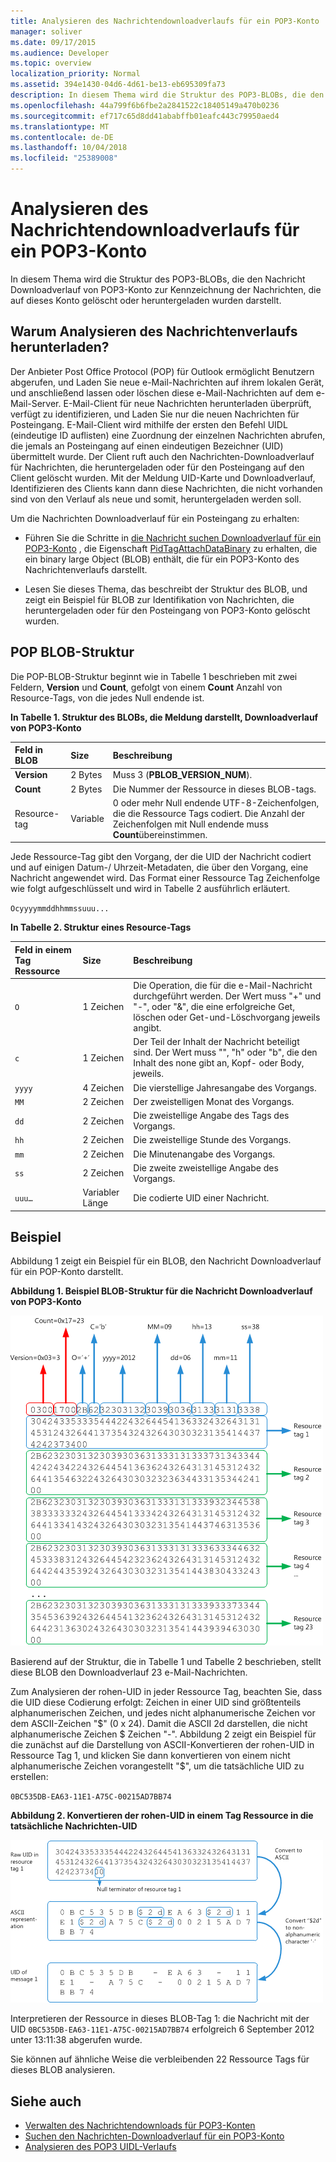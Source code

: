 ```yaml
---
title: Analysieren des Nachrichtendownloadverlaufs für ein POP3-Konto
manager: soliver
ms.date: 09/17/2015
ms.audience: Developer
ms.topic: overview
localization_priority: Normal
ms.assetid: 394e1430-04d6-4d61-be13-eb695309fa73
description: In diesem Thema wird die Struktur des POP3-BLOBs, die den Nachricht Downloadverlauf von POP3-Konto zur Kennzeichnung der Nachrichten, die auf dieses Konto gelöscht oder heruntergeladen wurden darstellt.
ms.openlocfilehash: 44a799f6b6fbe2a2841522c18405149a470b0236
ms.sourcegitcommit: ef717c65d8dd41ababffb01eafc443c79950aed4
ms.translationtype: MT
ms.contentlocale: de-DE
ms.lasthandoff: 10/04/2018
ms.locfileid: "25389008"
---
```

# <a name="parsing-the-message-download-history-for-a-pop3-account"></a>Analysieren des Nachrichtendownloadverlaufs für ein POP3-Konto

In diesem Thema wird die Struktur des POP3-BLOBs, die den Nachricht Downloadverlauf von POP3-Konto zur Kennzeichnung der Nachrichten, die auf dieses Konto gelöscht oder heruntergeladen wurden darstellt.

<a name="OL15Con_AuxRef_ParsingMsgsHistory_WhyParseHistory"> </a>

## <a name="why-parse-the-message-download-history"></a>Warum Analysieren des Nachrichtenverlaufs herunterladen?

Der Anbieter Post Office Protocol (POP) für Outlook ermöglicht Benutzern abgerufen, und Laden Sie neue e-Mail-Nachrichten auf ihrem lokalen Gerät, und anschließend lassen oder löschen diese e-Mail-Nachrichten auf dem e-Mail-Server. E-Mail-Client für neue Nachrichten herunterladen überprüft, verfügt zu identifizieren, und Laden Sie nur die neuen Nachrichten für Posteingang. E-Mail-Client wird mithilfe der ersten den Befehl UIDL (eindeutige ID auflisten) eine Zuordnung der einzelnen Nachrichten abrufen, die jemals an Posteingang auf einen eindeutigen Bezeichner (UID) übermittelt wurde. Der Client ruft auch den Nachrichten-Downloadverlauf für Nachrichten, die heruntergeladen oder für den Posteingang auf den Client gelöscht wurden. Mit der Meldung UID-Karte und Downloadverlauf, Identifizieren des Clients kann dann diese Nachrichten, die nicht vorhanden sind von den Verlauf als neue und somit, heruntergeladen werden soll.
  
Um die Nachrichten Downloadverlauf für ein Posteingang zu erhalten:
  
- Führen Sie die Schritte in [die Nachricht suchen Downloadverlauf für ein POP3-Konto](locating-the-message-download-history-for-a-pop3-account.md) , die Eigenschaft [PidTagAttachDataBinary](https://msdn.microsoft.com/library/3b0a8b28-863e-4b96-a4c0-fdb8f40555b9%28Office.15%29.aspx) zu erhalten, die ein binary large Object (BLOB) enthält, die für ein POP3-Konto des Nachrichtenverlaufs darstellt. 
    
- Lesen Sie dieses Thema, das beschreibt der Struktur des BLOB, und zeigt ein Beispiel für BLOB zur Identifikation von Nachrichten, die heruntergeladen oder für den Posteingang von POP3-Konto gelöscht wurden.

<a name="OL15Con_AuxRef_ParsingMsgsHistory_BLOBStructure"> </a>

## <a name="pop-blob-structure"></a>POP BLOB-Struktur

Die POP-BLOB-Struktur beginnt wie in Tabelle 1 beschrieben mit zwei Feldern, **Version** und **Count**, gefolgt von einem **Count** Anzahl von Resource-Tags, von die jedes Null endende ist. 
  
**In Tabelle 1. Struktur des BLOBs, die Meldung darstellt, Downloadverlauf von POP3-Konto**

|**Feld in BLOB**|**Size**|**Beschreibung**|
|:-----|:-----|:-----|
|**Version** <br/> |2 Bytes  <br/> |Muss 3 (**PBLOB_VERSION_NUM**).  <br/> |
|**Count** <br/> |2 Bytes  <br/> |Die Nummer der Ressource in dieses BLOB-tags.  <br/> |
|Resource-tag  <br/> |Variable  <br/> |0 oder mehr Null endende UTF-8-Zeichenfolgen, die die Ressource Tags codiert. Die Anzahl der Zeichenfolgen mit Null endende muss **Count**übereinstimmen.  <br/> |
   
Jede Ressource-Tag gibt den Vorgang, der die UID der Nachricht codiert und auf einigen Datum-/ Uhrzeit-Metadaten, die über den Vorgang, eine Nachricht angewendet wird. Das Format einer Ressource Tag Zeichenfolge wie folgt aufgeschlüsselt und wird in Tabelle 2 ausführlich erläutert. 
  
`Ocyyyymmddhhmmssuuu...`
  
**In Tabelle 2. Struktur eines Resource-Tags**

|**Feld in einem Tag Ressource**|**Size**|**Beschreibung**|
|:-----|:-----|:-----|
| `O` <br/> |1 Zeichen  <br/> |Die Operation, die für die e-Mail-Nachricht durchgeführt werden. Der Wert muss "+" und "-", oder "&amp;", die eine erfolgreiche Get, löschen oder Get-und-Löschvorgang jeweils angibt.  <br/> |
| `c` <br/> |1 Zeichen  <br/> |Der Teil der Inhalt der Nachricht beteiligt sind. Der Wert muss "", "h" oder "b", die den Inhalt des none gibt an, Kopf- oder Body, jeweils.  <br/> |
| `yyyy` <br/> |4 Zeichen  <br/> |Die vierstellige Jahresangabe des Vorgangs.  <br/> |
| `MM` <br/> |2 Zeichen  <br/> |Der zweistelligen Monat des Vorgangs.  <br/> |
| `dd` <br/> |2 Zeichen  <br/> |Die zweistellige Angabe des Tags des Vorgangs.  <br/> |
| `hh` <br/> |2 Zeichen  <br/> |Die zweistellige Stunde des Vorgangs.  <br/> |
| `mm` <br/> |2 Zeichen  <br/> |Die Minutenangabe des Vorgangs.  <br/> |
| `ss` <br/> |2 Zeichen  <br/> |Die zweite zweistellige Angabe des Vorgangs.  <br/> |
| `uuu…` <br/> |Variabler Länge  <br/> |Die codierte UID einer Nachricht.  <br/> |

<a name="OL15Con_AuxRef_ParsingMsgsHistory_Example"> </a>

## <a name="example"></a>Beispiel

Abbildung 1 zeigt ein Beispiel für ein BLOB, den Nachricht Downloadverlauf für ein POP-Konto darstellt. 
  
**Abbildung 1. Beispiel BLOB-Struktur für die Nachricht Downloadverlauf von POP3-Konto**

![BLOB für Nachrichten-Downloadverlauf von POP3-Konto](media/OL15Con_AuxRef_ParsingMsgsHistory_Blob.gif)
  
Basierend auf der Struktur, die in Tabelle 1 und Tabelle 2 beschrieben, stellt diese BLOB den Downloadverlauf 23 e-Mail-Nachrichten.
  
Zum Analysieren der rohen-UID in jeder Ressource Tag, beachten Sie, dass die UID diese Codierung erfolgt: Zeichen in einer UID sind größtenteils alphanumerischen Zeichen, und jedes nicht alphanumerische Zeichen vor dem ASCII-Zeichen "$" (0 x 24). Damit die ASCII 2d darstellen, die nicht alphanumerische Zeichen $ Zeichen "-". Abbildung 2 zeigt ein Beispiel für die zunächst auf die Darstellung von ASCII-Konvertieren der rohen-UID in Ressource Tag 1, und klicken Sie dann konvertieren von einem nicht alphanumerische Zeichen vorangestellt "$", um die tatsächliche UID zu erstellen:
  
`0BC535DB-EA63-11E1-A75C-00215AD7BB74`
  
**Abbildung 2. Konvertieren der rohen-UID in einem Tag Ressource in die tatsächliche Nachrichten-UID**

![Konvertieren der Roh-UID in BLOB in tatsächliche Nachrichten-UID](media/OL15Con_AuxRef_ParsingMsgsHistory_BlobRscTag.gif)
  
Interpretieren der Ressource in dieses BLOB-Tag 1: die Nachricht mit der UID `0BC535DB-EA63-11E1-A75C-00215AD7BB74` erfolgreich 6 September 2012 unter 13:11:38 abgerufen wurde. 
  
Sie können auf ähnliche Weise die verbleibenden 22 Ressource Tags für dieses BLOB analysieren.
  
## <a name="see-also"></a>Siehe auch
<a name="OL15Con_AuxRef_ParsingMsgsHistory_AdditionalRsc"> </a>

- [Verwalten des Nachrichtendownloads für POP3-Konten](managing-message-downloads-for-pop3-accounts.md)    
- [Suchen den Nachrichten-Downloadverlauf für ein POP3-Konto](locating-the-message-download-history-for-a-pop3-account.md)    
- [Analysieren des POP3 UIDL-Verlaufs](https://blogs.msdn.com/b/stephen_griffin/archive/2012/12/04/parsing-the-pop3-uidl-history.aspx)
    

